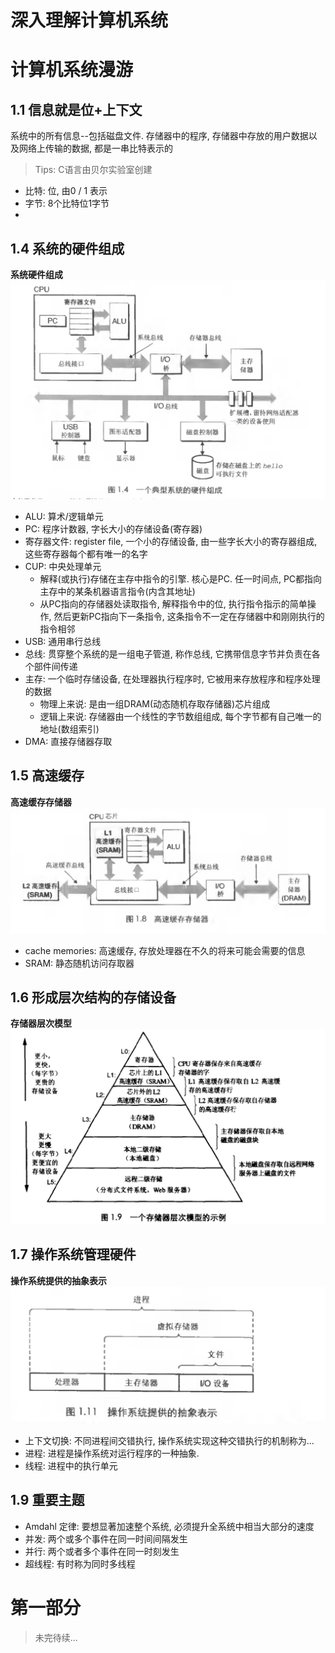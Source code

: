 # 深入理解计算机系统

# 计算机系统漫游
## 1.1 信息就是位+上下文

系统中的所有信息--包括磁盘文件. 存储器中的程序, 存储器中存放的用户数据以及网络上传输的数据, 都是一串比特表示的

> Tips: C语言由贝尔实验室创建

* 比特: 位, 由0 / 1 表示
* 字节: 8个比特位1字节
* 

## 1.4 系统的硬件组成
**系统硬件组成**
![系统硬件组成](./img/1.png)

* ALU: 算术/逻辑单元
* PC: 程序计数器, 字长大小的存储设备(寄存器)
* 寄存器文件: register file, 一个小的存储设备, 由一些字长大小的寄存器组成, 这些寄存器每个都有唯一的名字
* CUP: 中央处理单元
  * 解释(或执行)存储在主存中指令的引擎. 核心是PC. 任一时间点, PC都指向主存中的某条机器语言指令(内含其地址)
  * 从PC指向的存储器处读取指令, 解释指令中的位, 执行指令指示的简单操作, 然后更新PC指向下一条指令, 这条指令不一定在存储器中和刚刚执行的指令相邻
* USB: 通用串行总线
* 总线: 贯穿整个系统的是一组电子管道, 称作总线, 它携带信息字节并负责在各个部件间传递
* 主存: 一个临时存储设备, 在处理器执行程序时, 它被用来存放程序和程序处理的数据
  * 物理上来说: 是由一组DRAM(动态随机存取存储器)芯片组成
  * 逻辑上来说: 存储器由一个线性的字节数组组成, 每个字节都有自己唯一的地址(数组索引)
* DMA: 直接存储器存取

## 1.5 高速缓存
**高速缓存存储器**
![高速缓存存储器](./img/2.png)

* cache memories: 高速缓存, 存放处理器在不久的将来可能会需要的信息
* SRAM: 静态随机访问存取器

## 1.6 形成层次结构的存储设备
**存储器层次模型**
![存储器层次模型](./img/3.png)

## 1.7 操作系统管理硬件

**操作系统提供的抽象表示**
![4](./img/4.png)

* 上下文切换: 不同进程间交错执行, 操作系统实现这种交错执行的机制称为...
* 进程: 进程是操作系统对运行程序的一种抽象.
* 线程: 进程中的执行单元


## 1.9 重要主题

* Amdahl 定律: 要想显著加速整个系统, 必须提升全系统中相当大部分的速度
* 并发: 两个或多个事件在同一时间间隔发生
* 并行: 两个或者多个事件在同一时刻发生
* 超线程: 有时称为同时多线程


# 第一部分

> 未完待续...